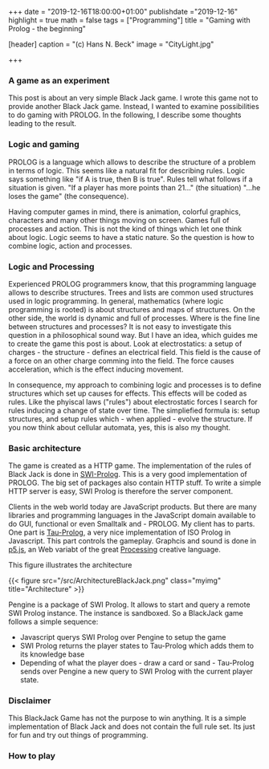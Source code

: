 +++
date = "2019-12-16T18:00:00+01:00"
publishdate ="2019-12-16"
highlight = true
math = false
tags = ["Programming"]
title = "Gaming with Prolog - the beginning"

[header]
  caption = "(c) Hans N. Beck"
  image = "CityLight.jpg"

+++

### A game as an experiment

This post is about an very simple Black Jack game. I wrote this game not to provide another Black Jack game. Instead, I wanted to examine possibilities to do gaming with PROLOG. In the following, I describe some thoughts leading to the result. 

### Logic and gaming

PROLOG is a language which allows to describe the structure of a problem in terms of logic. This seems like a natural fit for describing rules.  Logic says something like "if A is true, then B is true". Rules tell what follows if a situation is given. "If a player has more points than 21..." (the situation) "...he loses the game" (the consequence). 

Having computer games in mind, there is animation, colorful graphics, characters and many other things moving on screen. Games full of processes and action. This is not the kind of things which let one think about logic. Logic seems to have a static nature. So the question is how to combine logic, action and processes. 

### Logic and Processing 

Experienced PROLOG programmers know, that this programming language allows to describe structures. Trees and lists are common used structures used in logic programming. In general, mathematics (where logic programming is rooted) is about structures and maps of structures. On the other side, the world is dynamic and full of processes. Where is the fine line between structures and processes? It is not easy to investigate this question in a philosophical sound way. But I have an idea, which guides me to create the game this post is about. Look at electrostatics: a setup of charges - the structure - defines an electrical field. This field is the cause of a force on an other charge comming into the field. The force causes acceleration, which is the effect inducing movement. 

In consequence, my approach to combining logic and processes is to define structures which set up causes for effects. This effects will be coded as rules. Like the phyiscal laws ("rules") about electrostatic forces I search for rules inducing a change of state over time. The simpliefied formula is: setup structures, and setup rules which - when applied - evolve the structure. If you now think about cellular automata, yes, this is also my thought.

### Basic architecture

The game is created as a HTTP game. The implementation of the rules of Black Jack is done in [SWI-Prolog](http://www.swi-prolog.org). This is a very good implementation of PROLOG. The big set of packages also contain HTTP stuff. To write a simple HTTP server is easy, SWI Prolog is therefore the server component. 

Clients in the web world today are JavaScript products. But there are many libraries and programming languages in the JavaScript domain available to do GUI, functional or even Smalltalk and - PROLOG. My client has to parts. One part is [Tau-Prolog](http://tau-prolog.org/), a very nice implementation of ISO Prolog in Javascript. This part controls the gameplay. Graphcis and sound is done in [p5.js](https://p5js.org/), an Web variabt of the great [Processing](http://www.processing.org) creative language.

This figure illustrates the architecture

{{< figure src="/src/ArchitectureBlackJack.png" class="myimg" title="Architecture" >}}

Pengine is a package of SWI Prolog. It allows to start and query a remote SWI Prolog instance. The instance is sandboxed. So a BlackJack game follows a simple sequence: 

+ Javascript querys SWI Prolog over Pengine to setup the game
+ SWI Prolog returns the player states to Tau-Prolog which adds them to its knowledge base
+ Depending of what the player does - draw a card or sand - Tau-Prolog sends over Pengine a new query to SWI Prolog with the current player state.

### Disclaimer

This BlackJack Game has not the purpose to win anything. It is a simple implementation of Black Jack and does not contain the full rule set. Its just for fun and try out things of programming. 

### How to play


 